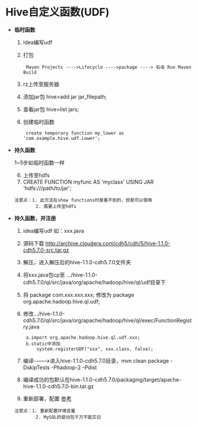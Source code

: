 # Hive自定义函数(UDF)

- **临时函数**

	1. idea编写udf
	2. 打包
			
			Maven Projects ---->Lifecycle ---->package ----> 右击 Run Maven Build
			
	3. rz上传至服务器
	4. 添加jar包 hive>add jar jar_filepath;
	5. 查看jar包 hive>list jars;
	6. 创建临时函数 

			create temporary function my_lower as 'com.example.hive.udf.Lower';
	
- **持久函数**

	1~5步如临时函数一样
	
	6. 上传至hdfs
	7. CREATE FUNCTION myfunc AS 'myclass' USING JAR 'hdfs:///path/to/jar';
	
	```
	注意点：1. 此方法在show functions时是看不到的，但是可以使用
			2. 需要上传至hdfs
	```

- **持久函数，并注册**
	
	1. idea编写udf    如：xxx.java
	2. 源码下载 http://archive.cloudera.com/cdh5/cdh/5/hive-1.1.0-cdh5.7.0-src.tar.gz 
	3. 解压，进入解压后的hive-1.1.0-cdh5.7.0文件夹
	4. 将xxx.java包cp至 .../hive-1.1.0-cdh5.7.0/ql/src/java/org/apache/hadoop/hive/ql/udf目录下
	5. 将 package com.xxx.xxx.xxx; 修改为 package org.apache.hadoop.hive.ql.udf;
	6. 修改.../hive-1.1.0-cdh5.7.0/ql/src/java/org/apache/hadoop/hive/ql/exec/FunctionRegistry.java
	
		    a.import org.apache.hadoop.hive.ql.udf.xxx;
		    b.static中添加
		        system.registerUDF("xxx", xxx.class, false);
		        
	7. 编译---->进入hive-1.1.0-cdh5.7.0目录，mvn clean package -DskipTests -Phadoop-2 -Pdist
	8. 编译成功的包默认在hive-1.1.0-cdh5.7.0/packaging/target/apache-hive-1.1.0-cdh5.7.0-bin.tar.gz
	9. 重新部署，配置 [参考](https://github.com/dwz1011/notes/blob/master/big_data/Hive/Hive_Install_Conf.md)

	```
	注意点：1. 重新配置环境变量
			2. MySQL的驱动包千万不能忘记
	```
	





	
	
	
	
	